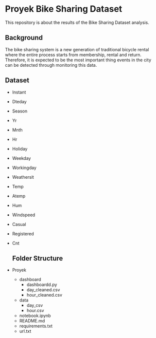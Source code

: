 # Proyek Bike Sharing Dataset
  This repository is about the results of the Bike Sharing Dataset analysis.
  ## Background
  The bike sharing system is a new generation of traditional bicycle rental where the entire process starts from membership, rental and return.
  Therefore, it is expected to be the most important thing events in the city can be detected through monitoring this data.
  ## Dataset
  - Instant
  - Dteday
  - Season
  - Yr
  - Mnth
  - Hr
  - Holiday
  - Weekday
  - Workingday
  - Weathersit
  - Temp
  - Atemp
  - Hum
  - Windspeed
  - Casual
  - Registered
  - Cnt

    ## Folder Structure 
- Proyek
  - dashboard
    - dashboardd.py
    - day_cleaned.csv
    - hour_cleaned.csv
  - data
    - day_csv
    - hour.csv
  - notebook.ipynb
  - README.md
  - requirements.txt
  - url.txt



